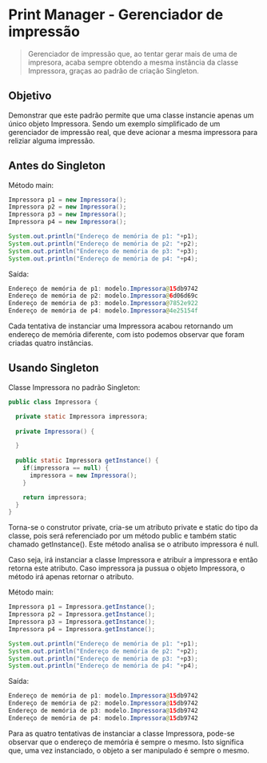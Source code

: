 # Print Manager - Gerenciador de impressão

> Gerenciador de impressão que, ao tentar gerar mais de uma de impresora, acaba sempre obtendo a mesma instância da classe Impressora, graças ao padrão de criação Singleton.

## Objetivo

Demonstrar que este padrão permite que uma classe instancie apenas um único objeto Impressora. Sendo um exemplo simplificado de um gerenciador de impressão real, que deve acionar a mesma impressora para reliziar alguma impressão.

## Antes do Singleton

Método main:
```java
Impressora p1 = new Impressora();
Impressora p2 = new Impressora();
Impressora p3 = new Impressora();
Impressora p4 = new Impressora();		

System.out.println("Endereço de memória de p1: "+p1);
System.out.println("Endereço de memória de p2: "+p2);
System.out.println("Endereço de memória de p3: "+p3);
System.out.println("Endereço de memória de p4: "+p4);
```

Saída: 
```java
Endereço de memória de p1: modelo.Impressora@15db9742
Endereço de memória de p2: modelo.Impressora@6d06d69c
Endereço de memória de p3: modelo.Impressora@7852e922
Endereço de memória de p4: modelo.Impressora@4e25154f
```

Cada tentativa de instanciar uma Impressora acabou retornando um endereço de memória diferente, com isto podemos observar que foram criadas quatro instâncias.

## Usando Singleton

Classe Impressora no padrão Singleton:
```java
public class Impressora {

  private static Impressora impressora;
	
  private Impressora() {

  }
	
  public static Impressora getInstance() { 
    if(impressora == null) {
      impressora = new Impressora();
    }

    return impressora;
  }
}
```

Torna-se o construtor private, cria-se um atributo private e static do tipo da classe, pois será referenciado por um método public e também static chamado getInstance(). Este método analisa se o atributo impressora é null. 

Caso seja, irá instanciar a classe Impressora e atribuir a impressora e então retorna este atributo. Caso impressora ja pussua o objeto Impressora, o método irá apenas retornar o atributo.

Método main:
```java
Impressora p1 = Impressora.getInstance();
Impressora p2 = Impressora.getInstance();
Impressora p3 = Impressora.getInstance();
Impressora p4 = Impressora.getInstance();

System.out.println("Endereço de memória de p1: "+p1);
System.out.println("Endereço de memória de p2: "+p2);
System.out.println("Endereço de memória de p3: "+p3);
System.out.println("Endereço de memória de p4: "+p4);
```

Saída:
```java
Endereço de memória de p1: modelo.Impressora@15db9742
Endereço de memória de p2: modelo.Impressora@15db9742
Endereço de memória de p3: modelo.Impressora@15db9742
Endereço de memória de p4: modelo.Impressora@15db9742
```

Para as quatro tentativas de instanciar a classe Impressora, pode-se observar que o endereço de memória é sempre o mesmo. Isto significa que, uma vez instanciado, o objeto a ser manipulado é sempre o mesmo.

